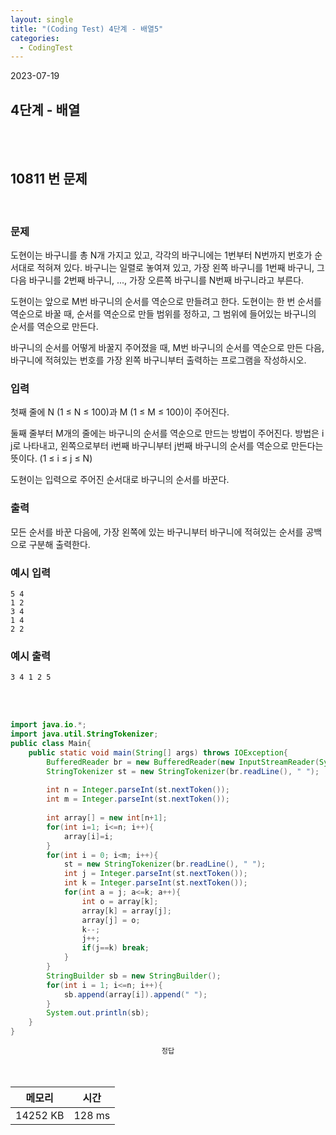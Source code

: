 ```yaml
---
layout: single
title: "(Coding Test) 4단계 - 배열5"
categories:
  - CodingTest
---
```


2023-07-19

## 4단계 - 배열

<br>
<br>

## 	10811 번 문제


<br>

### 문제

도현이는 바구니를 총 N개 가지고 있고, 각각의 바구니에는 1번부터 N번까지 번호가 순서대로 적혀져 있다. 바구니는 일렬로 놓여져 있고, 가장 왼쪽 바구니를 1번째 바구니, 그 다음 바구니를 2번째 바구니, ..., 가장 오른쪽 바구니를 N번째 바구니라고 부른다. 

도현이는 앞으로 M번 바구니의 순서를 역순으로 만들려고 한다. 도현이는 한 번 순서를 역순으로 바꿀 때, 순서를 역순으로 만들 범위를 정하고, 그 범위에 들어있는 바구니의 순서를 역순으로 만든다.

바구니의 순서를 어떻게 바꿀지 주어졌을 때, M번 바구니의 순서를 역순으로 만든 다음, 바구니에 적혀있는 번호를 가장 왼쪽 바구니부터 출력하는 프로그램을 작성하시오.
<br>

### 입력

첫째 줄에 N (1 ≤ N ≤ 100)과 M (1 ≤ M ≤ 100)이 주어진다.

둘째 줄부터 M개의 줄에는 바구니의 순서를 역순으로 만드는 방법이 주어진다. 방법은 i j로 나타내고, 왼쪽으로부터 i번째 바구니부터 j번째 바구니의 순서를 역순으로 만든다는 뜻이다. (1 ≤ i ≤ j ≤ N)

도현이는 입력으로 주어진 순서대로 바구니의 순서를 바꾼다.
<br>

### 출력

모든 순서를 바꾼 다음에, 가장 왼쪽에 있는 바구니부터 바구니에 적혀있는 순서를 공백으로 구분해 출력한다.

### 예시 입력

```
5 4
1 2
3 4
1 4
2 2
```

### 예시 출력

```
3 4 1 2 5
```

<br>

<br>



```java
import java.io.*;
import java.util.StringTokenizer;
public class Main{
    public static void main(String[] args) throws IOException{
        BufferedReader br = new BufferedReader(new InputStreamReader(System.in));
        StringTokenizer st = new StringTokenizer(br.readLine(), " ");
        
        int n = Integer.parseInt(st.nextToken());
        int m = Integer.parseInt(st.nextToken());
        
        int array[] = new int[n+1];
        for(int i=1; i<=n; i++){
            array[i]=i;
        }
        for(int i = 0; i<m; i++){
            st = new StringTokenizer(br.readLine(), " ");
            int j = Integer.parseInt(st.nextToken());
            int k = Integer.parseInt(st.nextToken());
            for(int a = j; a<=k; a++){   
                int o = array[k];
                array[k] = array[j];
                array[j] = o;
                k--;
                j++;
                if(j==k) break;
            }
        }
        StringBuilder sb = new StringBuilder();
        for(int i = 1; i<=n; i++){
            sb.append(array[i]).append(" ");
        }
        System.out.println(sb);
    }
}
```

<div style="text-align:center; font-size:0.8em;">정답</div>


<br>
<br>

|**메모리**|**시간**|
|:--:|:--:|
|14252 KB|128 ms|

<br>
<br>
<br>
<br>